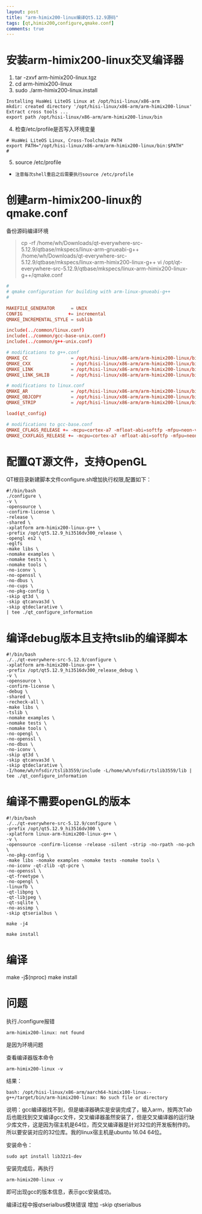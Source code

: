```yaml
---
layout: post
title: "arm-himix200-linux编译Qt5.12.9源码"
tags: [qt,himix200,configure,qmake.conf]
comments: true
---
```


# 安装arm-himix200-linux交叉编译器
1. tar -zxvf arm-himix200-linux.tgz
2. cd arm-himix200-linux
3. sudo ./arm-himix200-linux.install
```shell
Installing HuaWei LiteOS Linux at /opt/hisi-linux/x86-arm
mkdir: created directory '/opt/hisi-linux/x86-arm/arm-himix200-linux'
Extract cross tools ...
export path /opt/hisi-linux/x86-arm/arm-himix200-linux/bin
```
4. 检查/etc/profile是否写入环境变量
```shell
# HuaWei LiteOS Linux, Cross-Toolchain PATH
export PATH="/opt/hisi-linux/x86-arm/arm-himix200-linux/bin:$PATH"
#
```
5. source /etc/profile

* `注意每次shell重启之后需要执行source /etc/profile`

# 创建arm-himix200-linux的qmake.conf
备份源码编译环境
> cp -rf /home/wh/Downloads/qt-everywhere-src-5.12.9/qtbase/mkspecs/linux-arm-gnueabi-g++ /home/wh/Downloads/qt-everywhere-src-5.12.9/qtbase/mkspecs/linux-arm-himix200-linux-g++
> vi /opt/qt-everywhere-src-5.12.9/qtbase/mkspecs/linux-arm-himix200-linux-g++/qmake.conf
```conf
#
# qmake configuration for building with arm-linux-gnueabi-g++
#

MAKEFILE_GENERATOR      = UNIX
CONFIG                 += incremental
QMAKE_INCREMENTAL_STYLE = sublib

include(../common/linux.conf)
include(../common/gcc-base-unix.conf)
include(../common/g++-unix.conf)

# modifications to g++.conf
QMAKE_CC                = /opt/hisi-linux/x86-arm/arm-himix200-linux/bin/arm-himix200-linux-gcc
QMAKE_CXX               = /opt/hisi-linux/x86-arm/arm-himix200-linux/bin/arm-himix200-linux-g++
QMAKE_LINK              = /opt/hisi-linux/x86-arm/arm-himix200-linux/bin/arm-himix200-linux-g++
QMAKE_LINK_SHLIB        = /opt/hisi-linux/x86-arm/arm-himix200-linux/bin/arm-himix200-linux-g++

# modifications to linux.conf
QMAKE_AR                = /opt/hisi-linux/x86-arm/arm-himix200-linux/bin/arm-himix200-linux-ar cqs
QMAKE_OBJCOPY           = /opt/hisi-linux/x86-arm/arm-himix200-linux/bin/arm-himix200-linux-objcopy
QMAKE_STRIP             = /opt/hisi-linux/x86-arm/arm-himix200-linux/bin/arm-himix200-linux-strip

load(qt_config)

# modifications to gcc-base.conf
QMAKE_CFLAGS_RELEASE += -mcpu=cortex-a7 -mfloat-abi=softfp -mfpu=neon-vfpv4
QMAKE_CXXFLAGS_RELEASE += -mcpu=cortex-a7 -mfloat-abi=softfp -mfpu=neon-vfpv4 -fpermissive
```

# 配置QT源文件，支持OpenGL
QT根目录新建脚本文件configure.sh增加执行权限,配置如下：
```
#!/bin/bash
./configure \
-v \
-opensource \
-confirm-license \
-release \
-shared \
-xplatform arm-himix200-linux-g++ \
-prefix /opt/qt5.12.9_hi3516dv300_release \
-opengl es2 \
-eglfs
-make libs \
-nomake examples \
-nomake tests \
-nomake tools \
-no-iconv \
-no-openssl \
-no-dbus \
-no-cups \
-no-pkg-config \
-skip qt3d \
-skip qtcanvas3d \
-skip qtdeclarative \
| tee ./qt_configure_information
```

# 编译debug版本且支持tslib的编译脚本
```
#!/bin/bash
./../qt-everywhere-src-5.12.9/configure \
-xplatform arm-himix200-linux-g++ \
-prefix /opt/qt5.12.9_hi3516dv300_release_debug \
-v \
-opensource \
-confirm-license \
-debug \
-shared \
-recheck-all \
-make libs \
-tslib \
-nomake examples \
-nomake tests \
-nomake tools \
-no-opengl \
-no-openssl \
-no-dbus \
-no-iconv \
-skip qt3d \
-skip qtcanvas3d \
-skip qtdeclarative \
-I/home/wh/nfsdir/tslib3559/include -L/home/wh/nfsdir/tslib3559/lib | tee ./qt_configure_information
```

# 编译不需要openGL的版本
```
#!/bin/bash
./../qt-everywhere-src-5.12.9/configure \
-prefix /opt/qt5.12.9_hi3516dv300 \
-xplatform linux-arm-himix200-linux-g++ \
-v \
-opensource -confirm-license -release -silent -strip -no-rpath -no-pch \
-no-pkg-config \
-make libs -nomake examples -nomake tests -nomake tools \
-no-iconv -qt-zlib -qt-pcre \
-no-openssl \
-qt-freetype \
-no-opengl \
-linuxfb \
-qt-libpng \
-qt-libjpeg \
-qt-sqlite \
-no-assimp \
-skip qtserialbus \

make -j4

make install
```

# 编译
make -j$(nproc)
make install

# 问题
执行./configure报错 

`arm-himix200-linux: not found` 

是因为环境问题

查看编译器版本命令

`arm-himix200-linux -v` 

结果：
```
bash: /opt/hisi-linux/x86-arm/aarch64-himix100-linux--g++/target/bin/arm-himix200-linux: No such file or directory 
```
说明：gcc编译器找不到，但是编译器确实是安装完成了，输入arm，按两次Tab后也能找到交叉编译gcc文件，交叉编译器虽然安装了，但是交叉编译器的运行缺少库文件，这是因为宿主机是64位，而交叉编译器是针对32位的开发板制作的。所以要安装对应的32位库。我的linux宿主机是ubuntu 16.04 64位。

安装命令：
```
sudo apt install lib32z1-dev
```

安装完成后，再执行

`arm-himix200-linux -v`

即可出现gcc的版本信息，表示gcc安装成功。

编译过程中报qtserialbus模块错误
增加 -skip qtserialbus
